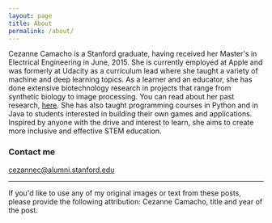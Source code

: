 ```yaml
---
layout: page
title: About
permalink: /about/
---
```



Cezanne Camacho is a Stanford graduate, having received her Master's in Electrical Engineering in June, 2015. She is currently employed at Apple and was formerly at Udacity as a curriculum lead where she taught a variety of machine and deep learning topics. As a learner and an educator, she has done extensive biotechnology research in projects that range from synthetic biology to image processing. You can read about her past research, [here](https://cezannec.github.io/Selected_Projects/). She has also taught programming courses in Python and in Java to students interested in building their own games and applications. Inspired by anyone with the drive and interest to learn, she aims to create more inclusive and effective STEM education.


### Contact me

[cezannec@alumni.stanford.edu](mailto:cezannec@alumni.stanford.edu)

---

If you'd like to use any of my original images or text from these posts, please provide the following attribution: Cezanne Camacho, title and year of the post.
